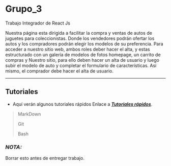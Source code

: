 # Grupo_3
Trabajo Integrador de React Js 

Nuestra página esta dirigida a facilitar la compra y ventas de autos de juguetes para coleccionistas. Donde los vendedores podrán ofertar los autos y los compradores podrán elegir los modelos de su preferencia. Para acceder a nuestro sitio web, ambos roles deber hacer el alta, y estas estructurado con un galería de modelos de fotos homepage, un carrito de compras y Nuestro sitio, para ello deben hacer un alta de usuario y luego subir el modelo de auto y completar el formulario de características. Asi mismo, el comprador debe hacer el alta de usuario.

---

## Tutoriales

- Aquí verán algunos tutoriales rápidos
Enlace a ***[Tutoriales rápidos](https://github.com/Amhedriel/BASH_Git_GitHub_Markdown_Tutorial (Ir al repositorio))***.

> MarkDown
>
> Git
>
> Bash

### ***NOTA:***

Borrar esto antes de entregar trabajo.

